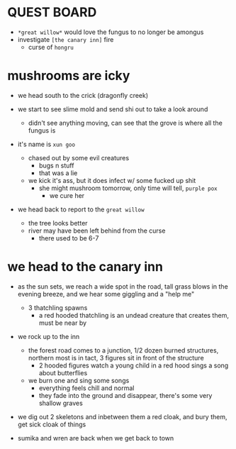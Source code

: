 # QUEST BOARD
- `*great willow*` would love the fungus to no longer be amongus
- investigate `[the canary inn]` fire
    - curse of `hongru`

# mushrooms are icky
- we head south to the crick (dragonfly creek)
- we start to see slime mold and send shi out to take a look around
    - didn't see anything moving, can see that the grove is where all the fungus is

- it's name is `xun goo`
    - chased out by some evil creatures
        - bugs n stuff
        - that was a lie
    - we kick it's ass, but it does infect w/ some fucked up shit
        - she might mushroom tomorrow, only time will tell, `purple pox`
            - we cure her

- we head back to report to the `great willow`
    - the tree looks better
    - river may have been left behind from the curse
        - there used to be 6-7

# we head to the canary inn
- as the sun sets, we reach a wide spot in the road, tall grass blows in the evening breeze, and we hear some giggling and a "help me"
    - 3 thatchling spawns
        - a red hooded thatchling is an undead creature that creates them, must be near by

- we rock up to the inn
    - the forest road comes to a junction, 1/2 dozen burned structures, northern most is in tact, 3 figures sit in front of the structure
        - 2 hooded figures watch a young child in a red hood sings a song about butterflies
    - we burn one and sing some songs
        - everything feels chill and normal
        - they fade into the ground and disappear, there's some very shallow graves

- we dig out 2 skeletons and inbetween them a red cloak, and bury them, get sick cloak of things

- sumika and wren are back when we get back to town
